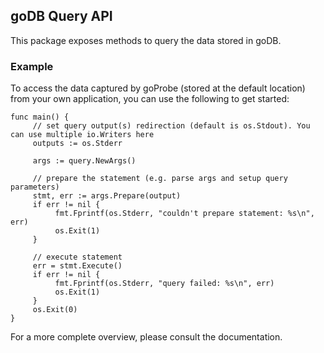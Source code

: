 goDB Query API
----------------

This package exposes methods to query the data stored in goDB.

### Example

To access the data captured by goProbe (stored at the default location) from your own application, you can use the following to get started:
```golang
func main() {
     // set query output(s) redirection (default is os.Stdout). You can use multiple io.Writers here
     outputs := os.Stderr

     args := query.NewArgs()

     // prepare the statement (e.g. parse args and setup query parameters)
     stmt, err := args.Prepare(output)
     if err != nil {
          fmt.Fprintf(os.Stderr, "couldn't prepare statement: %s\n", err)
          os.Exit(1)
     }

     // execute statement
     err = stmt.Execute()
     if err != nil {
          fmt.Fprintf(os.Stderr, "query failed: %s\n", err)
          os.Exit(1)
     }
     os.Exit(0)
}
```
For a more complete overview, please consult the documentation.

